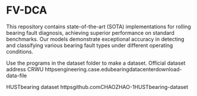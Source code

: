 # FV-DCA
This repository contains state-of-the-art (SOTA) implementations for rolling bearing fault diagnosis, achieving superior performance on standard benchmarks. Our models demonstrate exceptional accuracy in detecting and classifying various bearing fault types under different operating conditions.



Use the programs in the dataset folder to make a dataset.
Official dataset address
CRWU
httpsengineering.case.edubearingdatacenterdownload-data-file

HUSTbearing dataset
httpsgithub.comCHAOZHAO-1HUSTbearing-dataset
